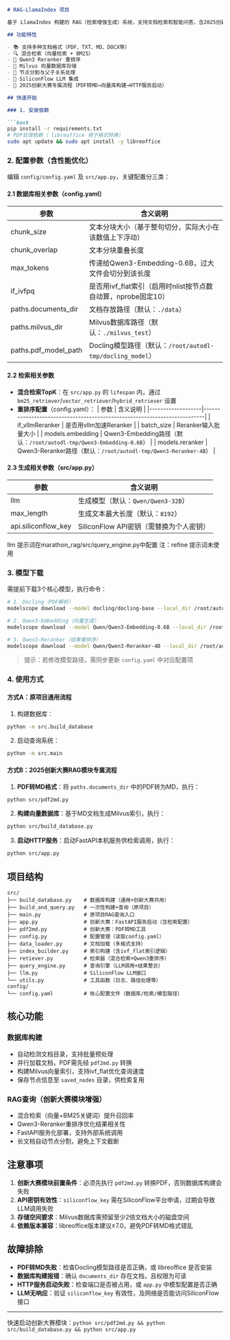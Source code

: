 ```markdown
# RAG-LlamaIndex 项目

基于 LlamaIndex 构建的 RAG（检索增强生成）系统，支持文档检索和智能问答，含2025创新大赛专属RAG模块。

## 功能特性

- 📚 支持多种文档格式（PDF、TXT、MD、DOCX等）
- 🔍 混合检索（向量检索 + BM25）
- 🎯 Qwen3 Reranker 重排序
- 💾 Milvus 向量数据库存储
- 🔄 节点分割与父子关系处理
- 🤖 SiliconFlow LLM 集成
- 🚀 2025创新大赛专属流程（PDF转MD→向量库构建→HTTP服务启动）

## 快速开始

### 1. 安装依赖

```bash
pip install -r requirements.txt
# PDF处理依赖（ libreoffice 用于格式转换）
sudo apt update && sudo apt install -y libreoffice
```

### 2. 配置参数（含性能优化）
编辑 `config/config.yaml` 及 `src/app.py`，关键配置分三类：

#### 2.1 数据库相关参数（config.yaml）
| 参数                | 含义说明                                                                 |
|---------------------|--------------------------------------------------------------------------|
| chunk_size          | 文本分块大小（基于整句切分，实际大小在该数值上下浮动）                   |
| chunk_overlap       | 文本分块重叠长度                                                         |
| max_tokens          | 传递给Qwen3-Embedding-0.6B，过大文件会切分到该长度                       |
| if_ivfpq            | 是否用ivf_flat索引（启用时nlist按节点数自动算，nprobe固定10）             |
| paths.documents_dir  | 文档存放路径（默认：`./data`）                                          |
| paths.milvus_dir     | Milvus数据库路径（默认：`./milvus_test`）                               |
| paths.pdf_model_path | Docling模型路径（默认：`/root/autodl-tmp/docling_model`）                |

#### 2.2 检索相关参数
- **混合检索TopK**：在 `src/app.py` 的 `lifespan` 内，通过 `bm25_retriever`/`vector_retriever`/`hybrid_retriever` 设置
- **重排序配置**（config.yaml）：
  | 参数              | 含义说明                                                                 |
  |-------------------|--------------------------------------------------------------------------|
  | if_vllmReranker   | 是否用vllm加速Reranker                                                   |
  | batch_size        | Reranker输入批量大小                                                     |
  | models.embedding  | Qwen3-Embedding路径（默认：`/root/autodl-tmp/Qwen3-Embedding-0.6B`）     |
  | models.reranker   | Qwen3-Reranker路径（默认：`/root/autodl-tmp/Qwen3-Reranker-4B`）         |

#### 2.3 生成相关参数（src/app.py）
| 参数                | 含义说明                                                                 |
|---------------------|--------------------------------------------------------------------------|
| llm                 | 生成模型（默认：`Qwen/Qwen3-32B`）                                       |
| max_length          | 生成文本最大长度（默认：`8192`）                                         |
| api.siliconflow_key | SiliconFlow API密钥（需替换为个人密钥）                                  |

llm 提示词在marathon_rag/src/query_engine.py中配置 注：refine 提示词未使用

### 3. 模型下载
需提前下载3个核心模型，执行命令：
```bash
# 1. Docling（PDF解析）
modelscope download --model docling/docling-base --local_dir /root/autodl-tmp/docling_model

# 2. Qwen3-Embedding（向量生成）
modelscope download --model Qwen/Qwen3-Embedding-0.6B --local_dir /root/autodl-tmp/Qwen3-Embedding-0.6B

# 3. Qwen3-Reranker（结果重排序）
modelscope download --model Qwen/Qwen3-Reranker-4B --local_dir /root/autodl-tmp/Qwen3-Reranker-4B
```
> 提示：若修改模型路径，需同步更新 `config.yaml` 中对应配置项

### 4. 使用方式

#### 方式A：原项目通用流程
1. 构建数据库：
```bash
python -m src.build_database
```
2. 启动查询系统：
```bash
python -m src.main
```

#### 方式B：2025创新大赛RAG模块专属流程
1. **PDF转MD格式**：将 `paths.documents_dir` 中的PDF转为MD，执行：
```bash
python src/pdf2md.py
```
2. **构建向量数据库**：基于MD文档生成Milvus索引，执行：
```bash
python src/build_database.py
```
3. **启动HTTP服务**：启动FastAPI本机服务供检索调用，执行：
```bash
python src/app.py
```

## 项目结构

```
src/
├── build_database.py    # 数据库构建（通用+创新大赛共用）
├── build_and_query.py   # 一次性构建+查询（原项目）
├── main.py              # 原项目RAG查询入口
├── app.py               # 创新大赛：FastAPI服务启动（含检索配置）
├── pdf2md.py            # 创新大赛：PDF转MD工具
├── config.py            # 配置管理（读取config.yaml）
├── data_loader.py       # 文档加载（多格式支持）
├── index_builder.py     # 索引构建（含ivf_flat索引逻辑）
├── retiever.py          # 检索器（混合检索+Qwen3重排序）
├── query_engine.py      # 查询引擎（LLM调用+结果整合）
├── llm.py               # SiliconFlow LLM接口
└── utils.py             # 工具函数（日志、路径处理等）
config/
└── config.yaml          # 核心配置文件（数据库/检索/模型路径）
```

## 核心功能

### 数据库构建
- 自动检测文档目录，支持批量预处理
- 并行加载文档，PDF需先经 `pdf2md.py` 转换
- 构建Milvus向量索引，支持ivf_flat优化查询速度
- 保存节点信息至 `saved_nodes` 目录，供检索复用

### RAG查询（创新大赛模块增强）
- 混合检索（向量+BM25关键词）提升召回率
- Qwen3-Reranker重排序优化结果相关性
- FastAPI服务化部署，支持外部系统调用
- 长文档自动节点分割，避免上下文截断

## 注意事项

1. **创新大赛模块前置条件**：必须先执行 `pdf2md.py` 转换PDF，否则数据库构建会失败
2. **API密钥有效性**：`siliconflow_key` 需在SiliconFlow平台申请，过期会导致LLM调用失败
3. **存储空间要求**：Milvus数据库需预留至少2倍文档大小的磁盘空间
4. **依赖版本兼容**：libreoffice版本建议≥7.0，避免PDF转MD格式错乱

## 故障排除

- **PDF转MD失败**：检查Docling模型路径是否正确，或 libreoffice 是否安装
- **数据库构建报错**：确认 `documents_dir` 存在文档，且权限为可读
- **HTTP服务启动失败**：检查端口是否被占用，或 `app.py` 中模型配置是否正确
- **LLM无响应**：验证 `siliconflow_key` 有效性，及网络是否能访问SiliconFlow接口

---

快速启动创新大赛模块：`python src/pdf2md.py && python src/build_database.py && python src/app.py`
```
